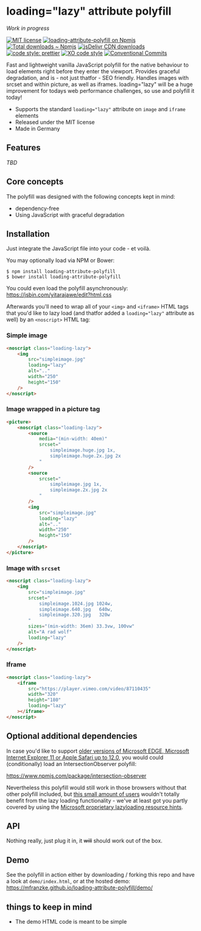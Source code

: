 # loading="lazy" attribute polyfill

_Work in progress_

[![MIT license](https://img.shields.io/npm/l/loading-attribute-polyfill.svg "license badge")](https://opensource.org/licenses/mit-license.php)
[![loading-attribute-polyfill on Npmjs](https://img.shields.io/npm/v/loading-attribute-polyfill.svg "npm version")][npm]
[![Total downloads ~ Npmjs](https://img.shields.io/npm/dt/loading-attribute-polyfill.svg "Count of total downloads – NPM")][npm]
[![jsDelivr CDN downloads](https://data.jsdelivr.com/v1/package/npm/loading-attribute-polyfill/badge "Count of total downloads – jsDelivr")](https://www.jsdelivr.com/package/npm/loading-attribute-polyfill "loading-attribute polyfill – on jsDelivr")
[![code style: prettier](https://img.shields.io/badge/code_style-prettier-ff69b4.svg?style=flat-square)](https://github.com/prettier/prettier)
[![XO code style](https://img.shields.io/badge/code_style-XO-5ed9c7.svg)](https://github.com/xojs/xo)
[![Conventional Commits](https://img.shields.io/badge/Conventional%20Commits-1.0.0-yellow.svg)](https://conventionalcommits.org)

Fast and lightweight vanilla JavaScript polyfill for the native behaviour to load elements right before they enter the viewport. Provides graceful degradation, and is - not just thatfor - SEO friendly. Handles images with srcset and within picture, as well as iframes. loading="lazy" will be a huge improvement for todays web performance challenges, so use and polyfill it today!

- Supports the standard `loading="lazy"` attribute on `image` and `iframe` elements
- Released under the MIT license
- Made in Germany

## Features

_TBD_

## Core concepts

The polyfill was designed with the following concepts kept in mind:

- dependency-free
- Using JavaScript with graceful degradation

## Installation

Just integrate the JavaScript file into your code - et voilà.

You may optionally load via NPM or Bower:

    $ npm install loading-attribute-polyfill
    $ bower install loading-attribute-polyfill

You could even load the polyfill asynchronously: <https://jsbin.com/yitarajawe/edit?html,css>

Afterwards you'll need to wrap all of your `<img>` and `<iframe>` HTML tags that you'd like to lazy load (and thatfor added a `loading="lazy"` attribute as well) by an `<noscript>` HTML tag:

### Simple image

```html
<noscript class="loading-lazy">
	<img
		src="simpleimage.jpg"
		loading="lazy"
		alt=".."
		width="250"
		height="150"
	/>
</noscript>
```

### Image wrapped in a picture tag

```html
<picture>
	<noscript class="loading-lazy">
		<source
			media="(min-width: 40em)"
			srcset="
				simpleimage.huge.jpg 1x,
				simpleimage.huge.2x.jpg 2x
			"
		/>
		<source
			srcset="
				simpleimage.jpg 1x,
				simpleimage.2x.jpg 2x
			"
		/>
		<img
			src="simpleimage.jpg"
			loading="lazy"
			alt=".."
			width="250"
			height="150"
		/>
	</noscript>
</picture>
```

### Image with `srcset`

```html
<noscript class="loading-lazy">
	<img
		src="simpleimage.jpg"
		srcset="
			simpleimage.1024.jpg 1024w,
			simpleimage.640.jpg   640w,
			simpleimage.320.jpg   320w
		"
		sizes="(min-width: 36em) 33.3vw, 100vw"
		alt="A rad wolf"
		loading="lazy"
	/>
</noscript>
```

### Iframe

```html
<noscript class="loading-lazy">
	<iframe
		src="https://player.vimeo.com/video/87110435"
		width="320"
		height="180"
		loading="lazy"
	></iframe>
</noscript>
```

## Optional additional dependencies

In case you'd like to support [older versions of Microsoft EDGE, Microsoft Internet Explorer 11 or Apple Safari up to 12.0](https://caniuse.com/#feat=intersectionobserver), you would could (conditionally) load an IntersectionObserver polyfill:

<https://www.npmjs.com/package/intersection-observer>

Nevertheless this polyfill would still work in those browsers without that other polyfill included, but [this small amount of users](<(https://caniuse.com/#feat=intersectionobserver)>) wouldn't totally benefit from the lazy loading functionality - we've at least got you partly covered by using the [Microsoft proprietary lazyloading resource hints](https://caniuse.com/#feat=lazyload).

## API

Nothing really, just plug it in, it ~~will~~ should work out of the box.

## Demo

See the polyfill in action either by downloading / forking this repo and have a look at `demo/index.html`, or at the hosted demo: <https://mfranzke.github.io/loading-attribute-polyfill/demo/>

## things to keep in mind

- The demo HTML code is meant to be simple

[npm]: https://npmjs.com/package/loading-attribute-polyfill 'loading="lazy"-attribute polyfill – on NPM'
